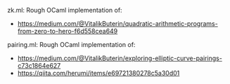 zk.ml: Rough OCaml implementation of:
* https://medium.com/@VitalikButerin/quadratic-arithmetic-programs-from-zero-to-hero-f6d558cea649

pairing.ml: Rough OCaml implementation of:

* https://medium.com/@VitalikButerin/exploring-elliptic-curve-pairings-c73c1864e627
* https://qiita.com/herumi/items/e69721380278c5a30d01